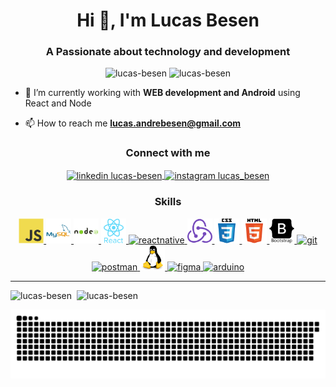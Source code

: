<h1 align="center">Hi 👋, I'm Lucas Besen</h1>
<h3 align="center">A Passionate about technology and development</h3>

<p align="center">
  <img src="https://komarev.com/ghpvc/?username=lucas-besen&label=Profile%20views&color=0e75b6&style=flat" alt="lucas-besen" />
  <img src="https://img.shields.io/github/followers/Lucas-besen?style=social" alt="lucas-besen" />
</p>

- 🔭 I’m currently working with **WEB development and Android** using React and Node

<!-- - 🌱 I’m currently learning **Progress 4GL** -->

- 📫 How to reach me **lucas.andrebesen@gmail.com**

<h3 align="center">Connect with me</h3>
<p align="center">
  <a href="https://linkedin.com/in/lucas-besen" rel="noreferrer" target="_blank">
    <img align="center" src="https://raw.githubusercontent.com/rahuldkjain/github-profile-readme-generator/master/src/images/icons/Social/linked-in-alt.svg" alt="linkedin lucas-besen" height="30" width="40" />
  </a>
  <a href="https://instagram.com/lucas_besen" target="_blank" rel="noreferrer">
    <img align="center" src="https://raw.githubusercontent.com/rahuldkjain/github-profile-readme-generator/master/src/images/icons/Social/instagram.svg" alt="instagram lucas_besen" height="30" width="40" />
  </a>
</p>

<h3 align="center">Skills</h3>
<p align="center">
  <a href="https://developer.mozilla.org/en-US/docs/Web/JavaScript" target="_blank" rel="noreferrer">
    <img src="https://raw.githubusercontent.com/devicons/devicon/master/icons/javascript/javascript-original.svg" alt="javascript" width="40" height="40"/>
  </a>
  <a href="https://www.mysql.com/" target="_blank" rel="noreferrer">
    <img src="https://raw.githubusercontent.com/devicons/devicon/master/icons/mysql/mysql-original-wordmark.svg" alt="mysql" width="40" height="40"/>
  </a>
  <a href="https://nodejs.org" target="_blank" rel="noreferrer">
    <img src="https://raw.githubusercontent.com/devicons/devicon/master/icons/nodejs/nodejs-original-wordmark.svg" alt="nodejs" width="40" height="40"/>
  </a>
  <a href="https://reactjs.org/" target="_blank" rel="noreferrer">
    <img src="https://raw.githubusercontent.com/devicons/devicon/master/icons/react/react-original-wordmark.svg" alt="react" width="40" height="40"/>
  </a>
  <a href="https://reactnative.dev/" target="_blank" rel="noreferrer">
    <img src="https://reactnative.dev/img/header_logo.svg" alt="reactnative" width="40" height="40"/>
  </a>
  <a href="https://redux.js.org" target="_blank" rel="noreferrer">
    <img src="https://raw.githubusercontent.com/devicons/devicon/master/icons/redux/redux-original.svg" alt="redux" width="40" height="40"/>
  </a>
  <a href="https://www.w3schools.com/css/" target="_blank" rel="noreferrer">
    <img src="https://raw.githubusercontent.com/devicons/devicon/master/icons/css3/css3-original-wordmark.svg" alt="css3" width="40" height="40"/>
  </a>
  <a href="https://www.w3.org/html/" target="_blank" rel="noreferrer">
    <img src="https://raw.githubusercontent.com/devicons/devicon/master/icons/html5/html5-original-wordmark.svg" alt="html5" width="40" height="40"/>
  </a>
   <a href="https://getbootstrap.com" target="_blank" rel="noreferrer">
    <img src="https://raw.githubusercontent.com/devicons/devicon/master/icons/bootstrap/bootstrap-plain-wordmark.svg" alt="bootstrap" width="40" height="40"/>
  </a>
  <a href="https://git-scm.com/" target="_blank" rel="noreferrer">
    <img src="https://www.vectorlogo.zone/logos/git-scm/git-scm-icon.svg" alt="git" width="40" height="40"/>
  </a>
  <a href="https://postman.com" target="_blank" rel="noreferrer">
    <img src="https://www.vectorlogo.zone/logos/getpostman/getpostman-icon.svg" alt="postman" width="40" height="40"/>
  </a>
  <a href="https://www.linux.org/" target="_blank" rel="noreferrer">
    <img src="https://raw.githubusercontent.com/devicons/devicon/master/icons/linux/linux-original.svg" alt="linux" width="40" height="40"/>
  </a>
  <a href="https://www.figma.com/" target="_blank" rel="noreferrer">
    <img src="https://www.vectorlogo.zone/logos/figma/figma-icon.svg" alt="figma" width="40" height="40"/>
  </a>
  <a href="https://www.arduino.cc/" target="_blank" rel="noreferrer">
    <img src="https://cdn.worldvectorlogo.com/logos/arduino-1.svg" alt="arduino" width="40" height="40"/>
  </a>
</p>

<hr></hr>

<p align="left" >
  <img src="https://github-readme-stats.vercel.app/api?username=lucas-besen&show_icons=true&theme=dracula&include_all_commits=true&count_private=true" alt="lucas-besen" width="50%" height="50%"/>
  &nbsp;<img  src="https://github-readme-stats.vercel.app/api/top-langs?username=lucas-besen&show_icons=true&theme=dracula&locale=en&layout=compact" alt="lucas-besen" width="42%" height="42%"/>
</p>

<picture>
  <source media="(prefers-color-scheme: dark)" srcset="https://raw.githubusercontent.com/Lucas-Besen/Lucas-Besen/output/github-contribution-grid-snake-dark.svg">
  <source media="(prefers-color-scheme: light)" srcset="https://raw.githubusercontent.com/Lucas-Besen/Lucas-Besen/output/github-contribution-grid-snake.svg">
  <img alt="github contribution grid snake animation" src="https://raw.githubusercontent.com/Lucas-Besen/Lucas-Besen/output/github-contribution-grid-snake.svg">
</picture>
